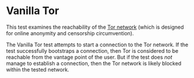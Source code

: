 # Vanilla Tor

This test examines the reachability of the [Tor network](https://www.torproject.org/) (which is designed for online anonymity
and censorship circumvention).

The Vanilla Tor test attempts to start a connection to the Tor network. If the
test successfully bootstraps a connection, then Tor is considered to be
reachable from the vantage point of the user. But if the test does *not* manage
to establish a connection, then the Tor network is likely blocked within the
tested network.